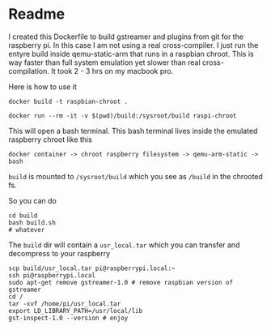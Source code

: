 # Readme

I created this Dockerfile to build gstreamer and plugins from git for the raspberry pi.
In this case I am not using a real cross-compiler. I just run the entyre build inside
qemu-static-arm that runs in a raspbian chroot. 
This is way faster than full system emulation yet slower than real cross-compilation.
It took 2 - 3 hrs on my macbook pro.

Here is how to use it

    docker build -t raspbian-chroot .

    docker run --rm -it -v $(pwd)/build:/sysroot/build raspi-chroot

This will open a bash terminal.
This bash terminal lives inside the emulated raspberry chroot like this

    docker container -> chroot raspberry filesystem -> qemu-arm-static -> bash

`build` is mounted to `/sysroot/build` which you see as `/build` in the chrooted fs.

So you can do

    cd build
    bash build.sh
    # whatever

The `build` dir will contain a `usr_local.tar` which you can transfer and decompress
to your raspberry

    scp build/usr_local.tar pi@raspberrypi.local:~
    ssh pi@raspberrypi.local
    sudo apt-get remove gstreamer-1.0 # remove raspbian version of gstreamer
    cd /
    tar -xvf /home/pi/usr_local.tar
    export LD_LIBRARY_PATH=/usr/local/lib
    gst-inspect-1.0 --version # enjoy

